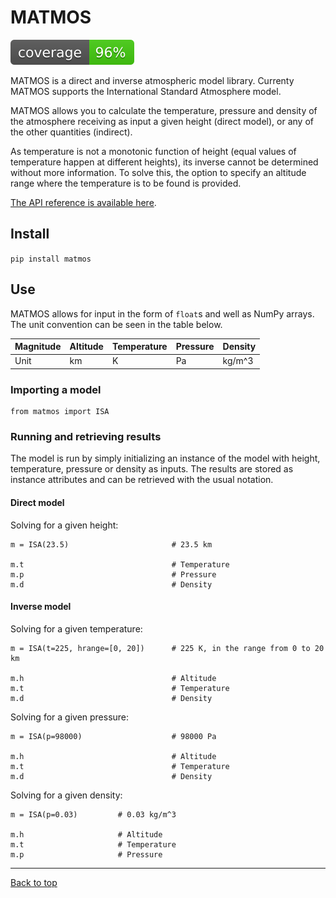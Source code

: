 # MATMOS

![alt text](tests/coverage/coverage.svg ".coverage available in tests/coverage/")

MATMOS is a direct and inverse atmospheric model library. Currenty MATMOS supports 
the International Standard Atmosphere model.

MATMOS allows you to calculate the temperature, pressure and density of the atmosphere
receiving as input a given height (direct model), or any of the other quantities 
(indirect).

As temperature is not a monotonic function of height (equal values of temperature happen 
at different heights), its inverse cannot be determined without more information. To solve 
this, the option to specify an altitude range where the temperature is to be found is 
provided.

[The API reference is available here](https://alopezrivera-docs.github.io/matmos/).

## Install

`pip install matmos`

## Use

MATMOS allows for input in the form of `float`s and well as NumPy arrays. The unit convention
can be seen in the table below.

| Magnitude | Altitude | Temperature | Pressure | Density | 
| ---       | ---      | ---         | ---      | ---     | 
| Unit      | km       | K           | Pa       | kg/m^3  |
 
### Importing a model

```
from matmos import ISA
```

### Running and retrieving results

The model is run by simply initializing an instance of the model with 
height, temperature, pressure or density as inputs. 
The results are stored as instance attributes and can be retrieved with
the usual notation.

#### Direct model

Solving for a given height:

```
m = ISA(23.5)                       # 23.5 km

m.t                                 # Temperature
m.p                                 # Pressure
m.d                                 # Density
```

#### Inverse model

Solving for a given temperature:

```
m = ISA(t=225, hrange=[0, 20])      # 225 K, in the range from 0 to 20 km

m.h                                 # Altitude
m.t                                 # Temperature
m.d                                 # Density
```

Solving for a given pressure:

```
m = ISA(p=98000)                    # 98000 Pa

m.h                                 # Altitude
m.t                                 # Temperature
m.d                                 # Density
```

Solving for a given density:

```
m = ISA(p=0.03)         # 0.03 kg/m^3

m.h                     # Altitude
m.t                     # Temperature
m.p                     # Pressure
```

---
[Back to top](#matmos)
